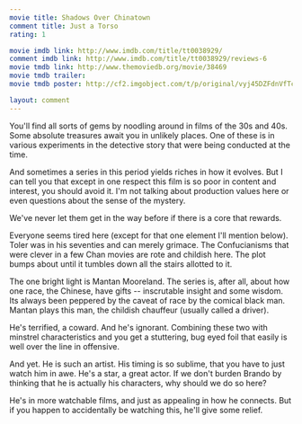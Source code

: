```yaml
---
movie title: Shadows Over Chinatown
comment title: Just a Torso
rating: 1

movie imdb link: http://www.imdb.com/title/tt0038929/
comment imdb link: http://www.imdb.com/title/tt0038929/reviews-6
movie tmdb link: http://www.themoviedb.org/movie/38469
movie tmdb trailer: 
movie tmdb poster: http://cf2.imgobject.com/t/p/original/vyj45DZFdnVfTczBVGDdJgNXsCu.jpg

layout: comment
---
```


You'll find all sorts of gems by noodling around in films of the 30s and 40s. Some absolute treasures await you in unlikely places. One of these is in various experiments in the detective story that were being conducted at the time.

And sometimes a series in this period yields riches in how it evolves. But I can tell you that except in one respect this film is so poor in content and interest, you should avoid it. I'm not talking about production values here or even questions about the sense of the mystery. 

We've never let them get in the way before if there is a core that rewards. 

Everyone seems tired here (except for that one element I'll mention below). Toler was in his seventies and can merely grimace. The Confucianisms that were clever in a few Chan movies are rote and childish here. The plot bumps about until it tumbles down all the stairs allotted to it.

The one bright light is Mantan Mooreland. The series is, after all, about how one race, the Chinese, have gifts -- inscrutable insight and some wisdom. Its always been peppered by the caveat of race by the comical black man. Mantan plays this man, the childish chauffeur (usually called a driver).

He's terrified, a coward. And he's ignorant. Combining these two with minstrel characteristics and you get a stuttering, bug eyed foil that easily is well over the line in offensive.

And yet. He is such an artist. His timing is so sublime, that you have to just watch him in awe. He's a star, a great actor. If we don't burden Brando by thinking that he is actually his characters, why should we do so here?

He's in more watchable films, and just as appealing in how he connects. But if you happen to accidentally be watching this, he'll give some relief.